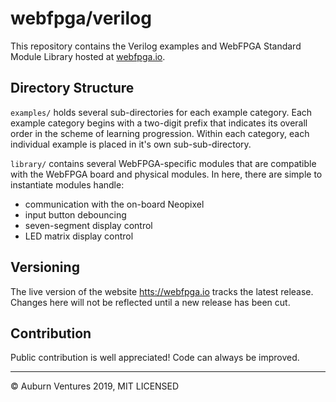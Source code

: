 # webfpga/verilog

This repository contains the Verilog examples and WebFPGA Standard Module
Library hosted at [webfpga.io](https://webfpga.io).

## Directory Structure

`examples/` holds several sub-directories for each example category. Each
example category begins with a two-digit prefix that indicates its overall order
in the scheme of learning progression. Within each category, each individual
example is placed in it's own sub-sub-directory.

`library/` contains several WebFPGA-specific modules that are compatible with
the WebFPGA board and physical modules. In here, there are simple to instantiate
modules handle:
* communication with the on-board Neopixel
* input button debouncing
* seven-segment display control
* LED matrix display control

## Versioning

The live version of the website [htts://webfpga.io](webfpga.io) tracks the
latest release. Changes here will not be reflected until a new release has
been cut.

## Contribution

Public contribution is well appreciated! Code can always be improved.

<hr>

&copy; Auburn Ventures 2019, MIT LICENSED
